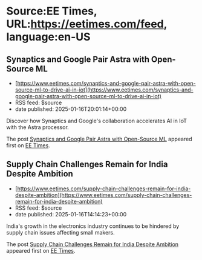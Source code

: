 # Source:EE Times, URL:https://eetimes.com/feed, language:en-US

## Synaptics and Google Pair Astra with Open-Source ML
 - [https://www.eetimes.com/synaptics-and-google-pair-astra-with-open-source-ml-to-drive-ai-in-iot](https://www.eetimes.com/synaptics-and-google-pair-astra-with-open-source-ml-to-drive-ai-in-iot)
 - RSS feed: $source
 - date published: 2025-01-16T20:01:14+00:00

<p>Discover how Synaptics and Google's collaboration accelerates AI in IoT with the Astra processor. </p>
<p>The post <a href="https://www.eetimes.com/synaptics-and-google-pair-astra-with-open-source-ml-to-drive-ai-in-iot/">Synaptics and Google Pair Astra with Open-Source ML</a> appeared first on <a href="https://www.eetimes.com">EE Times</a>.</p>

## Supply Chain Challenges Remain for India Despite Ambition
 - [https://www.eetimes.com/supply-chain-challenges-remain-for-india-despite-ambition](https://www.eetimes.com/supply-chain-challenges-remain-for-india-despite-ambition)
 - RSS feed: $source
 - date published: 2025-01-16T14:14:23+00:00

<p>India's growth in the electronics industry continues to be hindered by supply chain issues affecting small makers. </p>
<p>The post <a href="https://www.eetimes.com/supply-chain-challenges-remain-for-india-despite-ambition/">Supply Chain Challenges Remain for India Despite Ambition</a> appeared first on <a href="https://www.eetimes.com">EE Times</a>.</p>

